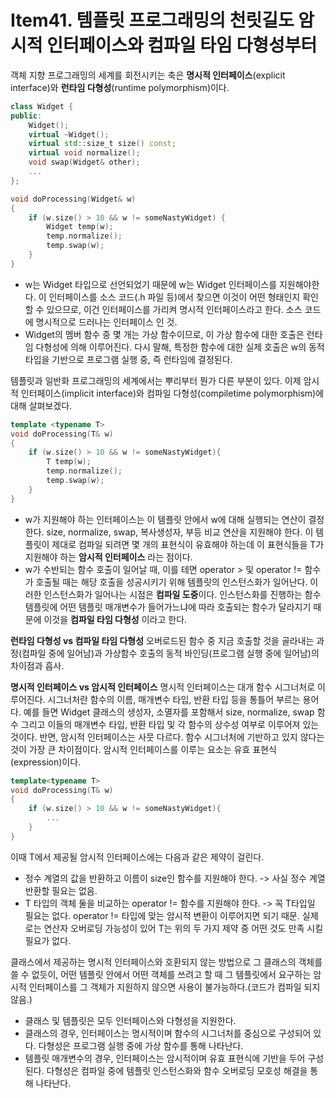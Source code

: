# Item41. 템플릿 프로그래밍의 천릿길도 암시적 인터페이스와 컴파일 타임 다형성부터
객체 지향 프로그래밍의 세계를 회전시키는 축은 **명시적 인터페이스**(explicit interface)와 **런타임 다형성**(runtime polymorphism)이다.
```cpp
class Widget {
public:
	Widget();
	virtual ~Widget();
	virtual std::size_t size() const;
	virtual void normalize();
	void swap(Widget& other);
	...
};

void doProcessing(Widget& w)
{
	if (w.size() > 10 && w != someNastyWidget) {
		Widget temp(w);
		temp.normalize();
		temp.swap(w);
	}
}
```
+ w는 Widget 타입으로 선언되었기 때문에 w는 Widget 인터페이스를 지원해야한다. 이 인터페이스를 소스 코드(.h 파일 등)에서 찾으면 이것이 어떤 형태인지 확인할 수 있으므로, 이건 인터페이스를 가리켜 명시적 인터페이스라고 한다. 소스 코드에 명시적으로 드러나는 인터페이스 인 것.
+ Widget의 멤버 함수 중 몇 개는 가상 함수이므로, 이 가상 함수에 대한 호출은 런타임 다형성에 의해 이루어진다. 다시 말해, 특정한 함수에 대한 실제 호출은 w의 동적 타입을 기반으로 프로그램 실행 중, 즉 런타임에 결정된다.

템플릿과 일반화 프로그래밍의 세계에서는 뿌리부터 뭔가 다른 부분이 있다. 이제 암시적 인터페이스(implicit interface)와 컴파일 다형성(compiletime polymorphism)에 대해 살펴보겠다.
```cpp
template <typename T>
void doProcessing(T& w)
{
	if (w.size() > 10 && w != someNastyWidget){
		T temp(w);
		temp.normalize();
		temp.swap(w);
	}
}
```
+ w가 지원해야 하는 인터페이스는 이 템플릿 안에서 w에 대해 실행되는 연산이 결정한다. size, normalize, swap, 복사생성자, 부등 비교 연산을 지원해야 한다. 이 템플릿이 제대로 컴파일 되려면 몇 개의 표현식이 유효해야 하는데 이 표현식들을 T가 지원해야 하는 **암시적 인터페이스** 라는 점이다.
+ w가 수반되는 함수 호출이 일어날 때, 이를 테면 operator > 및 operator != 함수가 호출될 때는 해당 호출을 성공시키기 위해 템플릿의 인스턴스화가 일어난다. 이러한 인스턴스화가 일어나는 시점은 **컴파일 도중**이다. 인스턴스화를 진행하는 함수 템플릿에 어떤 템플릿 매개변수가 들어가느냐에 따라 호출되는 함수가 달라지기 때문에 이것을 **컴파일 타임 다형성** 이라고 한다.

**런타임 다형성 vs 컴파일 타임 다형성**
오버로드된 함수 중 지금 호출할 것을 골라내는 과정(컴파일 중에 일어남)과 가상함수 호출의 동적 바인딩(프로그램 실행 중에 일어남)의 차이점과 흡사.

**명시적 인터페이스 vs 암시적 인터페이스**
명시적 인터페이스는 대개 함수 시그너처로 이루어진다. 시그너처란 함수의 이름, 매개변수 타입, 반환 타입 등을 통틀어 부르는 용어다. 예를 들면 Widget 클래스의 생성자, 소멸자를 포함해서 size, normalize, swap 함수 그리고 이들의 매개변수 타입, 반환 타입 및 각 함수의 상수성 여부로 이루어져 있는 것이다.
반면, 암시적 인터페이스는 사뭇 다르다. 함수 시그너처에 기반하고 있지 않다는 것이 가장 큰 차이점이다. 암시적 인터페이스를 이루는 요소는 유효 표현식(expression)이다.
```cpp
template<typename T>
void doProcessing(T& w)
{
	if (w.size() > 10 && w != someNastyWidget){
		...
	}
}
```
이때 T에서 제공될 암시적 인터페이스에는 다음과 같은 제약이 걸린다.
+ 정수 계열의 값을 반환하고 이름이 size인 함수를 지원해야 한다. -> 사실 정수 계열 반환할 필요는 없음.
+ T 타입의 객체 둘을 비교하는 operator != 함수를 지원해야 한다. -> 꼭 T타입일 필요는 없다. operator != 타입에 맞는 암시적 변환이 이루어지면 되기 때문.
실제로는 연산자 오버로딩 가능성이 있어 T는 위의 두 가지 제약 중 어떤 것도 만족 시킬 필요가 없다.

클래스에서 제공하는 명시적 인터페이스와 호환되지 않는 방법으로 그 클래스의 객체를 쓸 수 없듯이, 어떤 템플릿 안에서 어떤 객체를 쓰려고 할 때 그 템플릿에서 요구하는 암시적 인터페이스를 그 객체가 지원하지 않으면 사용이 불가능하다.(코드가 컴파일 되지 않음.)


+ 클래스 및 템플릿은 모두 인터페이스와 다형성을 지원한다.
+ 클래스의 경우, 인터페이스는 명시적이며 함수의 시그너처를 중심으로 구성되어 있다. 다형성은 프로그램 실행 중에 가상 함수를 통해 나타난다.
+ 템플릿 매개변수의 경우, 인터페이스는 암시적이며 유효 표현식에 기반을 두어 구성된다. 다형성은 컴파일 중에 템플릿 인스턴스화와 함수 오버로딩 모호성 해결을 통해 나타난다.